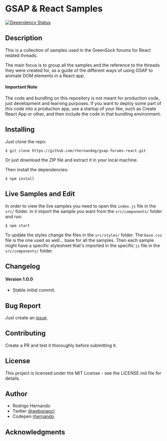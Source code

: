 # GSAP & React Samples
[![Dependency Status](https://img.shields.io/david/rhernandog/gsap-forums-react.svg)](https://david-dm.org/rhernandog/gsap-forums-react)
## Description
This is a collection of samples used in the GreenSock forums for React related threads.

The main focus is to group all the samples and the reference to the threads they were created for, as a guide of the different ways of using GSAP to animate DOM elements in a React app.

#### Important Note
The code and bundling on this repository is not meant for production code, just development and learning purposes. If you want to deploy some part of this code into a production app, use a startup of your like, such as Create React App or other, and then include the code in that bundling environment.

## Installing
Just clone the repo:
```
$ git clone https://github.com/rhernandog/gsap-forums-react.git
```
Or just download the ZIP file and extract it in your local machine.

Then install the dependencies:
```
$ npm install
```

## Live Samples and Edit
In order to view the live samples you need to open the `index.js` file in the `src/` folder. In it import the sample you want from the `src/components/` folder and run:
```
$ npm start
```
To update the styles change the files in the `src/styles/` folder. The `base.css` file is the one used as well... base for all the samples. Then each sample might have a specific stylesheet that's imported in the specific `js` file in the `src/components/` folder.

## Changelog
#### Version 1.0.0
- Stable initial commit.

## Bug Report
Just create an [issue](https://github.com/rhernandog/gsap-forums-react/issues).

## Contributing
Create a PR and test it thoroughly before submitting it. 

## License
This project is licensed under the MIT License - see the LICENSE.md file for details.

## Author
- Rodrigo Hernando
- Twitter [@websnapcl](https://twitter.com/websnapcl)
- Codepen [rhernando](https://codepen.io/rhernando/)

## Acknowledgments
